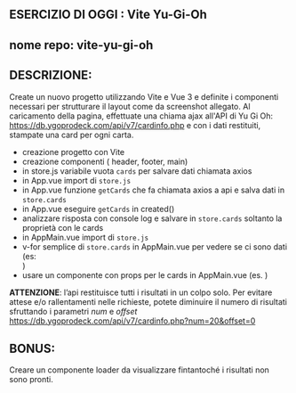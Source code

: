 
## ESERCIZIO DI OGGI : Vite Yu-Gi-Oh
## nome repo: vite-yu-gi-oh

## DESCRIZIONE:
Create un nuovo progetto utilizzando Vite e Vue 3 e definite i componenti necessari per strutturare il layout come da screenshot allegato.
Al caricamento della pagina, effettuate una chiama ajax all'API di Yu Gi Oh: https://db.ygoprodeck.com/api/v7/cardinfo.php
e con i dati restituiti, stampate una card per ogni carta.

- creazione progetto con Vite
- creazione componenti ( header, footer, main)
- in store.js variabile vuota `cards` per salvare dati chiamata axios
- in App.vue import di `store.js`
- in App.vue funzione `getCards` che fa chiamata axios a api e salva dati in `store.cards`
- in App.vue eseguire `getCards` in created()
- analizzare risposta con console log e salvare in `store.cards` soltanto la proprietà con le cards
- in AppMain.vue import di `store.js`
- v-for semplice di `store.cards` in AppMain.vue per vedere se ci sono dati (es: <div v-for="card in cards"> )
- usare un componente con props per le cards in AppMain.vue (es. <Cards v-for="(card, index) in cards" :item="card" />)

**ATTENZIONE**: l’api restituisce tutti i risultati in un colpo solo. Per evitare attese e/o rallentamenti nelle richieste, potete diminuire il numero di risultati sfruttando i parametri *num* e *offset*
https://db.ygoprodeck.com/api/v7/cardinfo.php?num=20&offset=0

## BONUS:
Creare un componente loader da visualizzare fintantoché i risultati non sono pronti.

